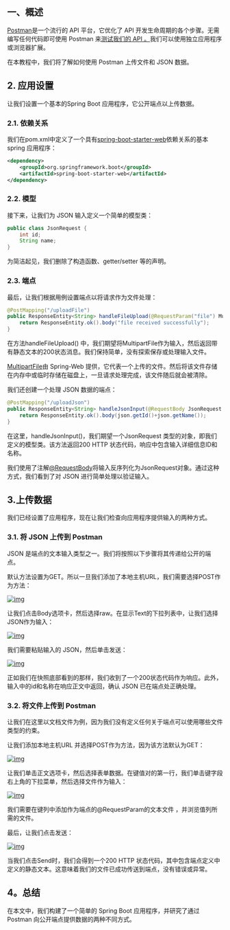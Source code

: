 ## 一、概述

[Postman](https://www.baeldung.com/tag/postman)是一个流行的 API 平台，它优化了 API 开发生命周期的各个步骤。无需编写任何代码即可使用 Postman 来[测试我们的 API 。](https://www.baeldung.com/postman-testing-collections)我们可以使用独立应用程序或浏览器扩展。

在本教程中，我们将了解如何使用 Postman 上传文件和 JSON 数据。

## 2. 应用设置

让我们设置一个基本的Spring Boot 应用程序，它公开端点以上传数据。

### 2.1. 依赖关系

我们在pom.xml中定义了一个具有[spring-boot-starter-web](https://mvnrepository.com/artifact/org.springframework.boot/spring-boot-starter-web)依赖关系的基本 spring 应用程序：

```xml
<dependency>
    <groupId>org.springframework.boot</groupId>
    <artifactId>spring-boot-starter-web</artifactId>
</dependency>
```

### 2.2. 模型

接下来，让我们为 JSON 输入定义一个简单的模型类：

```java
public class JsonRequest {
    int id;
    String name;
}
```

为简洁起见，我们删除了构造函数、getter/setter 等的声明。

### 2.3. 端点

最后，让我们根据用例设置端点以将请求作为文件处理：

```java
@PostMapping("/uploadFile")
public ResponseEntity<String> handleFileUpload(@RequestParam("file") MultipartFile file){
    return ResponseEntity.ok().body("file received successfully");
}
```

在方法handleFileUpload() 中，我们期望将MultipartFile作为输入，然后返回带有静态文本的200状态消息。我们保持简单，没有探索保存或处理输入文件。

[MultipartFile](https://www.baeldung.com/sprint-boot-multipart-requests)由 Spring-Web 提供，它代表一个上传的文件。然后将该文件存储在内存中或临时存储在磁盘上，一旦请求处理完成，该文件随后就会被清除。

我们还创建一个处理 JSON 数据的端点：

```java
@PostMapping("/uploadJson")
public ResponseEntity<String> handleJsonInput(@RequestBody JsonRequest json){
    return ResponseEntity.ok().body(json.getId()+json.getName());
}
```

在这里，handleJsonInput()，我们期望一个JsonRequest 类型的对象，即我们定义的模型类。该方法返回200 HTTP 状态代码，响应中包含输入详细信息ID和名称。

我们使用了注解[@RequestBody](https://www.baeldung.com/spring-request-response-body)将输入反序列化为JsonRequest对象。通过这种方式，我们看到了对 JSON 进行简单处理以验证输入。

## 3.上传数据

我们已经设置了应用程序，现在让我们检查向应用程序提供输入的两种方式。

### 3.1. 将 JSON 上传到 Postman

JSON 是端点的文本输入类型之一。我们将按照以下步骤将其传递给公开的端点。

默认方法设置为GET。所以一旦我们添加了本地主机URL，我们需要选择POST作为方法：


[![img](https://www.baeldung.com/wp-content/uploads/2022/10/JsonStep1.jpg)](https://www.baeldung.com/wp-content/uploads/2022/10/JsonStep1.jpg)

让我们点击Body选项卡，然后选择raw。在显示Text的下拉列表中，让我们选择JSON作为输入：

[![img](https://www.baeldung.com/wp-content/uploads/2022/10/JsonStep2.jpg)](https://www.baeldung.com/wp-content/uploads/2022/10/JsonStep2.jpg)

我们需要粘贴输入的 JSON，然后单击发送：

[![img](https://www.baeldung.com/wp-content/uploads/2022/10/JsonStep3.jpg)](https://www.baeldung.com/wp-content/uploads/2022/10/JsonStep3.jpg)

正如我们在快照底部看到的那样，我们收到了一个200状态代码作为响应。此外，输入中的id和名称在响应正文中返回，确认 JSON 已在端点处正确处理。

### 3.2. 将文件上传到 Postman

让我们在这里以文档文件为例，因为我们没有定义任何关于端点可以使用哪些文件类型的约束。

让我们添加本地主机URL 并选择POST作为方法，因为该方法默认为GET：

[![img](https://www.baeldung.com/wp-content/uploads/2022/10/FileUploadStep1.jpg)](https://www.baeldung.com/wp-content/uploads/2022/10/FileUploadStep1.jpg)

让我们单击正文选项卡，然后选择表单数据。在键值对的第一行，我们单击键字段右上角的下拉菜单，然后选择文件作为输入：

[![img](https://www.baeldung.com/wp-content/uploads/2022/10/FileUploadStep2.jpg)](https://www.baeldung.com/wp-content/uploads/2022/10/FileUploadStep2.jpg)

我们需要在键列中添加作为端点的@RequestParam的文本文件 ，并浏览值列所需的文件。

最后，让我们点击发送：

[![img](https://www.baeldung.com/wp-content/uploads/2022/10/FileUploadStep3.jpg)](https://www.baeldung.com/wp-content/uploads/2022/10/FileUploadStep3.jpg)

当我们点击Send时，我们会得到一个200 HTTP 状态代码，其中包含端点定义中定义的静态文本。这意味着我们的文件已成功传送到端点，没有错误或异常。

## 4。总结

在本文中，我们构建了一个简单的 Spring Boot 应用程序，并研究了通过 Postman 向公开端点提供数据的两种不同方式。